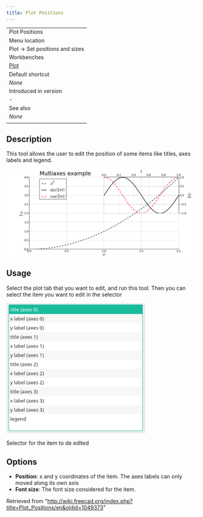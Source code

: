 ```yaml
---
title: Plot Positions
---
```


|                                          |
| ---------------------------------------- |
| Plot Positions                           |
| Menu location                            |
| Plot → Set positions and sizes           |
| Workbenches                              |
| [Plot](/Plot_Workbench "Plot Workbench") |
| Default shortcut                         |
| _None_                                   |
| Introduced in version                    |
| -                                        |
| See also                                 |
| _None_                                   |
|                                          |

## Description

This tool allows the user to edit the position of some items like titles, axes labels and legend.

![](/src/assets/images/Plot_MultiAxes_Example.png)

## Usage

Select the plot tab that you want to edit, and run this tool. Then you can select the item you want to edit in the selector

![Items position selector](/src/assets/images/Plot_Position_Item_Selector.png)

Selector for the item to de edited

## Options

- **Position**: x and y coordinates of the item. The axes labels can only moved along its own axis
- **Font size**: The font size considered for the item.

Retrieved from "<http://wiki.freecad.org/index.php?title=Plot_Positions/en&oldid=1049373>"
